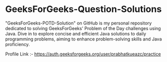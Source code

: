 # GeeksForGeeks-Question-Solutions

"GeeksForGeeks-POTD-Solution" on GitHub is my personal repository dedicated to solving GeeksForGeeks' Problem of the Day challenges using Java. Dive in to explore concise and efficient Java solutions to daily programming problems, aiming to enhance problem-solving skills and Java proficiency.


Profile Link :- https://auth.geeksforgeeks.org/user/prabhatkueazc/practice
